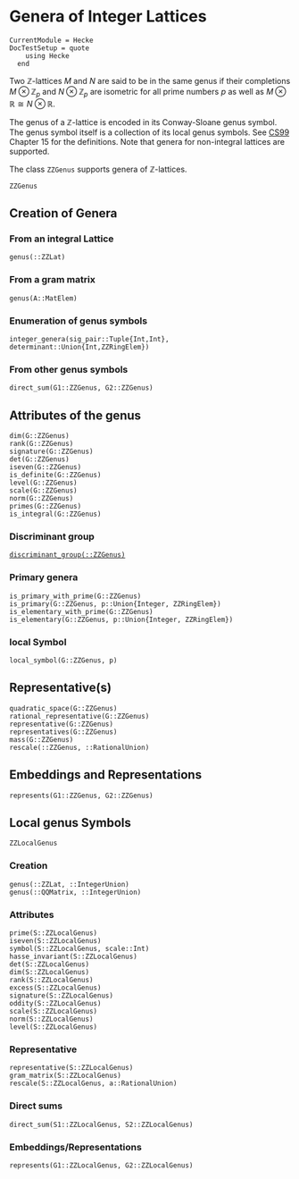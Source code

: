 # Genera of Integer Lattices
```@meta
CurrentModule = Hecke
DocTestSetup = quote
    using Hecke
  end
```
Two $\mathbb{Z}$-lattices $M$ and $N$ are said to be in the same genus if
their completions $M \otimes \mathbb{Z}_p$ and $N \otimes \mathbb{Z}_p$ are isometric for all
prime numbers $p$ as well as $M \otimes \mathbb{R} \cong N\otimes \mathbb{R}$.

The genus of a $\mathbb{Z}$-lattice is encoded in its Conway-Sloane genus symbol.
The genus symbol itself is a collection of its local genus symbols.
See [CS99](@cite) Chapter 15 for the definitions.
Note that genera for non-integral lattices are supported.

The class `ZZGenus` supports genera of $\mathbb{Z}$-lattices.

```@docs; canonical=false
ZZGenus
```

## Creation of Genera

### From an integral Lattice

```@docs; canonical=false
genus(::ZZLat)
```

### From a gram matrix

```@docs; canonical=false
genus(A::MatElem)
```

### Enumeration of genus symbols

```@docs; canonical=false
integer_genera(sig_pair::Tuple{Int,Int}, determinant::Union{Int,ZZRingElem})
```
### From other genus symbols
```@docs; canonical=false
direct_sum(G1::ZZGenus, G2::ZZGenus)
```

## Attributes of the genus

```@docs; canonical=false
dim(G::ZZGenus)
rank(G::ZZGenus)
signature(G::ZZGenus)
det(G::ZZGenus)
iseven(G::ZZGenus)
is_definite(G::ZZGenus)
level(G::ZZGenus)
scale(G::ZZGenus)
norm(G::ZZGenus)
primes(G::ZZGenus)
is_integral(G::ZZGenus)
```
### Discriminant group
[`discriminant_group(::ZZGenus)`](@ref)

### Primary genera

```@docs; canonical=false
is_primary_with_prime(G::ZZGenus)
is_primary(G::ZZGenus, p::Union{Integer, ZZRingElem})
is_elementary_with_prime(G::ZZGenus)
is_elementary(G::ZZGenus, p::Union{Integer, ZZRingElem})
```

### local Symbol
```@docs; canonical=false
local_symbol(G::ZZGenus, p)
```

## Representative(s)

```@docs; canonical=false
quadratic_space(G::ZZGenus)
rational_representative(G::ZZGenus)
representative(G::ZZGenus)
representatives(G::ZZGenus)
mass(G::ZZGenus)
rescale(::ZZGenus, ::RationalUnion)
```

## Embeddings and Representations
```@docs; canonical=false
represents(G1::ZZGenus, G2::ZZGenus)
```

## Local genus Symbols

```@docs; canonical=false
ZZLocalGenus
```

### Creation

```@docs; canonical=false
genus(::ZZLat, ::IntegerUnion)
genus(::QQMatrix, ::IntegerUnion)
```

### Attributes
```@docs; canonical=false
prime(S::ZZLocalGenus)
iseven(S::ZZLocalGenus)
symbol(S::ZZLocalGenus, scale::Int)
hasse_invariant(S::ZZLocalGenus)
det(S::ZZLocalGenus)
dim(S::ZZLocalGenus)
rank(S::ZZLocalGenus)
excess(S::ZZLocalGenus)
signature(S::ZZLocalGenus)
oddity(S::ZZLocalGenus)
scale(S::ZZLocalGenus)
norm(S::ZZLocalGenus)
level(S::ZZLocalGenus)
```
### Representative
```@docs; canonical=false
representative(S::ZZLocalGenus)
gram_matrix(S::ZZLocalGenus)
rescale(S::ZZLocalGenus, a::RationalUnion)
```

### Direct sums
```@docs; canonical=false
direct_sum(S1::ZZLocalGenus, S2::ZZLocalGenus)
```

### Embeddings/Representations
```@docs; canonical=false
represents(G1::ZZLocalGenus, G2::ZZLocalGenus)
```

